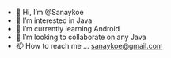 - 👋 Hi, I’m @Sanaykoe
- 👀 I’m interested in Java
- 🌱 I’m currently learning Android
- 💞️ I’m looking to collaborate on any Java
- 📫 How to reach me ... sanaykoe@gmail.com

<!---
Sanaykoe/Sanaykoe is a ✨ special ✨ repository because its `README.md` (this file) appears on your GitHub profile.
You can click the Preview link to take a look at your changes.
--->
